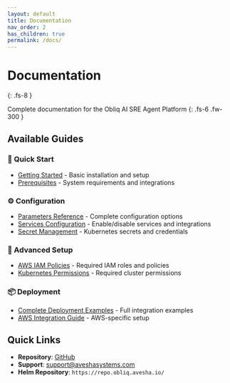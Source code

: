 ```yaml
---
layout: default
title: Documentation
nav_order: 2
has_children: true
permalink: /docs/
---
```


# Documentation
{: .fs-8 }

Complete documentation for the Obliq AI SRE Agent Platform
{: .fs-6 .fw-300 }

## Available Guides

### 🚀 Quick Start
- [Getting Started](../#quick-install) - Basic installation and setup
- [Prerequisites](prerequisites.md) - System requirements and integrations

### ⚙️ Configuration  
- [Parameters Reference](parameters.md) - Complete configuration options
- [Services Configuration](services.md) - Enable/disable services and integrations
- [Secret Management](secret-management.md) - Kubernetes secrets and credentials

### 🔧 Advanced Setup
- [AWS IAM Policies](aws-iam-policies.md) - Required IAM roles and policies
- [Kubernetes Permissions](kubernetes-permissions.md) - Required cluster permissions

### 📦 Deployment
- [Complete Deployment Examples](parameters.md#--complete-deployment-examples) - Full integration examples
- [AWS Integration Guide](prerequisites.md#aws-integration) - AWS-specific setup

## Quick Links

- **Repository**: [GitHub](https://github.com/smart-scaler/obliq-charts)
- **Support**: [support@aveshasystems.com](mailto:support@aveshasystems.com)  
- **Helm Repository**: `https://repo.obliq.avesha.io/`
